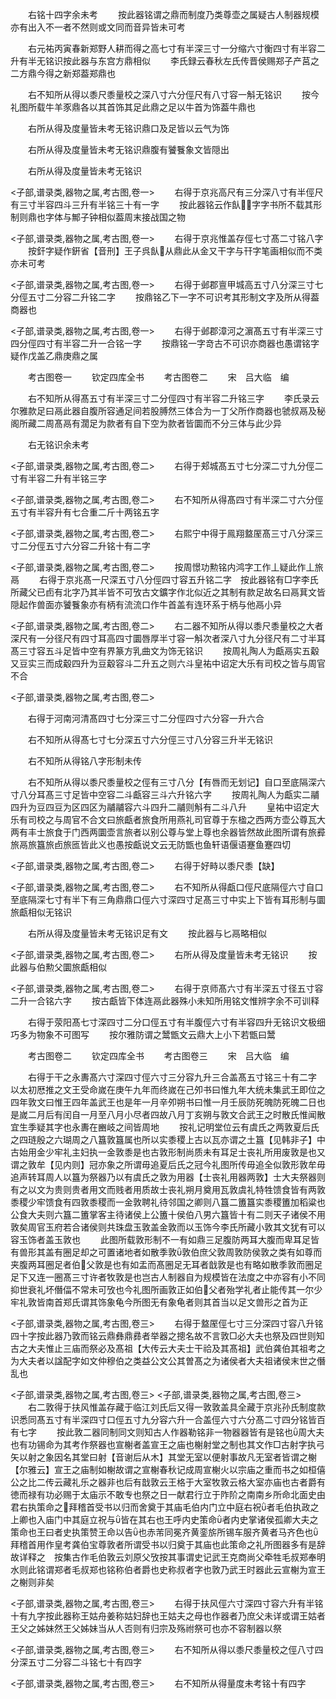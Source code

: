 <!-- { "loadSidebar": true } -->
　　右铭十四字余未考
　　按此器铭谓之鼎而制度乃类尊壶之属疑古人制器规模亦有出入不一者不然则或文同而音异皆未可考


　　右元祐丙寅春新郑野人耕而得之高七寸有半深三寸一分缩六寸衡四寸有半容二升有半无铭识按此器与东宫方鼎相似
　　李氏録云春秋左氏传晋侯赐郑子产莒之二方鼎今得之新郑葢郑鼎也

　　右不知所从得以黍尺黍量校之深八寸六分俓尺有八寸容一斛无铭识
　　按今礼图所载牛羊豕鼎各以其首饰其足此鼎之足以牛首为饰葢牛鼎也

　　右所从得及度量皆未考无铭识鼎口及足皆以云气为饰

　　右所从得及度量皆未考无铭识鼎腹有饕餮象文皆隠出

　　右所从得及度量皆未考无铭识

<子部,谱录类,器物之属,考古图,卷一>
　　右得于京兆高尺有三分深八寸有半俓尺有三寸半容四斗三升有半铭三十有一字
　　按此器铭云作飤字字书所不载其形制则鼎也字体与鄦子钟相似葢周末接战国之物

<子部,谱录类,器物之属,考古图,卷一>
　　右得于京兆惟盖存俓七寸髙二寸铭八字
　　按釬字疑作銒省【音刑】王子呉飤从鼎此从金又干字与幵字笔画相似而不类亦未可考

<子部,谱录类,器物之属,考古图,卷一>
　　右得于邺郡亶甲城高五寸八分深三寸七分俓五寸二分容二升铭二字
　　按鼎铭乙下一字不可识考其形制文字及所从得葢商器也

<子部,谱录类,器物之属,考古图,卷一>
　　右得于邺郡漳河之濵髙五寸有半深三寸四分俓四寸有半容二升一合铭一字
　　按鼎铭一字竒古不可识亦商器也愚谓铭字疑作戊盖乙鼎庚鼎之属

　　考古图卷一
　　钦定四库全书
　　考古图卷二
　　宋　吕大临　编

　　右不知所从得髙五寸有半深三寸二分俓四寸有半容二升铭三字
　　李氏录云尔雅款足曰鬲此器自腹所容通足间若股膊然三体合为一丁父所作商器也虢叔鬲及秘阁所藏二周髙鬲有濶足为款者有自下空为款者皆圜而不分三体与此少异

　　右无铭识余未考

<子部,谱录类,器物之属,考古图,卷二>
　　右得于郏城髙五寸七分深二寸九分俓二寸有半容二升有半铭三字

<子部,谱录类,器物之属,考古图,卷二>
　　右不知所从得髙四寸有半深二寸六分俓五寸有半容升有七合重二斤十两铭五字

<子部,谱录类,器物之属,考古图,卷二>
　　右熙宁中得于鳯翔盩厔髙三寸八分深三寸二分俓五寸六分容二升铭十有二字

<子部,谱录类,器物之属,考古图,卷二>
　　按周憬功勲铭内鸿字工作丄疑此作丄旅鬲
　　右得于京兆髙一尺深五寸八分俓四寸容五升铭二字　按此器铭有□字李氏所藏父已卣有北字乃其半皆不可攷古文鑛字作北似近之其制有款足故名曰鬲萁文皆隠起作兽面亦饕餮象亦有柄有流流口作牛首盖有连环系于柄与他鬲小异

<子部,谱录类,器物之属,考古图,卷二>
　　右二器不知所从得以黍尺黍量校之大者深尺有一分径尺有四寸耳高四寸圜唇厚半寸容一斛次者深八寸九分径尺有二寸半耳髙三寸容五斗足皆中空有界篆方乳曲文为饰无铭识
　　按周礼陶人为甗鬲实五觳又豆实三而成觳四升为豆觳容斗二升五之则六斗皇祐中诏定大乐有司校之皆与周官不合

<子部,谱录类,器物之属,考古图,卷二>

　　右得于河南河清髙四寸七分深三寸二分俓四寸六分容一升六合

　　右不知所从得髙七寸七分深五寸六分俓三寸八分容三升半无铭识

　　右不知所从得铭八字形制未传

　　右不知所从得以黍尺黍量校之俓有三寸八分【有唇而无划记】自口至底隔深六寸八分耳髙三寸足皆中空容二斗甗容三斗六升铭六字
　　按周礼陶人为甗实二鬴四升为豆四豆为区四区为鬴鬴容六斗四升二鬴则斛有二斗八升
　　皇祐中诏定大乐有司校之与周官不合文曰旅甗者旅食所用燕礼司官尊于东楹之西两方壶公尊瓦大两有丰士旅食于门西两圜壶言旅者以别公尊与堂上尊也余器皆然故此图所谓有旅彛旅鬲旅簋旅卣旅匜皆此义也愚按甗说文云无防甑也鱼轩语偃语蹇鱼蹇四切

<子部,谱录类,器物之属,考古图,卷二>
　　右得于好畤以黍尺黍【缺】

<子部,谱录类,器物之属,考古图,卷二>
　　右不知所从得甗口俓尺底隔俓六寸自口至底隔深七寸有半下有三角鼎鼎口俓六寸深四寸足髙三寸中实上下皆有耳形制与圜旅甗相似无铭识



　　右所从得及度量皆未考无铭识足有文
　　按此器与匕鬲略相似

<子部,谱录类,器物之属,考古图,卷二>
　　右所从得及度量皆未考无铭识
　　按此器与伯勲父圜旅甗相似

<子部,谱录类,器物之属,考古图,卷二>
　　右得于京师髙六寸有半深五寸径五寸容二升一合铭六字
　　按古甗皆下体连鬲此器殊小未知所用铭文惟辨字余不可训释


　　右得于荥阳髙七寸深四寸二分口俓五寸有半腹俓六寸有半容四升无铭识文极细巧多为物象不可图写
　　按尔雅防谓之鬵甑文云鼎大上小下若甑曰鬵

　　考古图卷二
　　钦定四库全书
　　考古图卷三
　　宋　吕大临　编

　　右得于干之永夀髙六寸深四寸俓六寸三分容九升三合盖髙五寸铭三十有二字　以太初厯推之文王受命嵗在庚午九年而终嵗在己夘书曰惟九年大统未集武王即位之四年敦文曰惟王四年盖武王也是年一月辛夘朔书曰惟一月壬辰防死魄防死魄二日也是嵗二月后有闰自一月至八月小尽者四故八月丁亥朔与敦文合武王之时散氏惟闻散宜生季疑其字也永夀在豳岐之间皆周地
　　按礼记明堂位云有虞氏之两敦夏后氏之四琏殷之六瑚周之八簋敦簋属也所以实黍稷上古以瓦亦谓之土簋【见韩非子】中古始用金少牢礼主妇执一金敦黍是也古敦形制尚质未有耳足士丧礼所用废敦是也又谓之敦牟【见内则】冠亦象之所谓毋追夏后氏之冠今礼图所传毋追全似敦形敦牟毋追声转耳周人以簋为祭器乃以有虞氏之敦为用器【士丧礼用器两敦】士大夫祭器则有之以文为贵则贵者用文而贱者用质故士丧礼朔月奠用瓦敦虞礼特牲馈食皆有两敦黍稷少牢馈食有四敦黍稷而一金敦聘礼待邻国之卿则八簋二簠簋实黍稷簠加稻粱也公食大夫则六簋二簠掌客主待诸侯上公簠十侯伯八男六簋皆十有二则天子诸侯不用敦矣周官玉府若合诸侯则共珠盘玉敦盖金敦而以玉饰今李氏所藏小敦其文犹有可以容玉饰者盖玉敦也
　　此图所载敦形制不一有如鼎三足腹防两耳大腹而卑耳足皆有兽形其盖有圈足却之可置诸地者如散季敦敦伯庶父敦周敦防侯敦之类有如尊而夹腹两耳圈足者伯父敦是也有如盂而髙圈足无耳者戠敦是也有略如散季敦而圈足足下又连一圈髙三寸许者牧敦是也岂古人制器自为规模皆在法度之中亦容有小不同抑世衰礼坏僭偪不常未可攷也今礼图所画敦正如伯父者殆学礼者止能传其一尔少牢礼敦皆南首郑氏谓其饰象龟今所图无有象龟者则其首当以足文兽形之首为正

<子部,谱录类,器物之属,考古图,卷三>
　　右得于盩厔俓七寸三分深四寸容八升铭四十字按此器乃敦而铭云鼎彝鼎彞者举器之摠名故不言敦□必大夫也祭及四世则知古之大夫惟止三庙而祭必及髙祖【大传云大夫士干祫及其髙祖】武伯龚伯其祖考之为大夫者以諡配字如文仲穆伯之类益公文公其曽髙之为诸侯者大夫祖诸侯末世之僭乱也

<子部,谱录类,器物之属,考古图,卷三>
<子部,谱录类,器物之属,考古图,卷三>
　　右二敦得于扶风惟盖存藏于临江刘氏后又得一敦敦盖具全藏于京兆孙氏制度款识悉同髙五寸有半深四寸口俓五寸九分容六升一合盖俓六寸六分髙二寸四分铭皆百有七字
　　按此敦二器同制同文则知古人作器勒铭非一物器器皆有是铭也周大夫也有功锡命为其考作祭器也宣榭者盖宣王之庙也榭射堂之制也其文作□古射字执弓矢以射之象因名其堂曰射【音谢后从木】其堂无室以便射事故凡无室者皆谓之榭【尔雅云】宣王之庙制如榭故谓之宣榭春秋记成周宣榭火以宗庙之重而书之如桓僖公之比二传云藏礼乐之器非也后有戠敦云王格于大室牧敦云格大室亦庙也古者爵有徳而禄有功必赐于太庙示不敢专也祭之日一献君行立于阼阶之南南乡所命北面史由君右执策命之拜稽首受书以归而舍奠于其庙毛伯内门立中庭右祝者毛伯执政之上卿也入庙门中其庭立祝与皆在其右也王呼内史策命者内史掌诸侯孤卿大夫之策命也王曰者史执策赞王命以告也赤芾同冕齐黄銮旂所锡车服齐黄者马齐色也拜稽首用作皇考龚伯宝尊敦者所谓受书以归奠于其庙也此策命之礼所图器多有是辞故详释之　按集古作毛伯敦云刘原父攷按其事谓史记武王克商尚父牵牲毛叔郑奉明水则此铭谓郑者毛叔郑也铭称伯者爵也史称叔者字也敦乃武王时器此云宣榭为宣王之榭则非矣

<子部,谱录类,器物之属,考古图,卷三>
　　右得于扶风俓六寸深四寸容六升有半铭十有九字按此器称王姑舟姜称姑妇辞也王姑夫之母也作器者乃庶父未详或谓王姑者王父之姊妹然王父姊妹当从人否则有归宗及殇祔祭可也亦不容制器以祭

<子部,谱录类,器物之属,考古图,卷三>
　　右不知所从得以黍尺黍量校之俓八寸四分深五寸二分容二斗铭七十有四字

<子部,谱录类,器物之属,考古图,卷三>
　　右不知所从得量度未考铭十有四字

